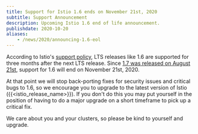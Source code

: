 ```yaml
---
title: Support for Istio 1.6 ends on November 21st, 2020
subtitle: Support Announcement
description: Upcoming Istio 1.6 end of life announcement.
publishdate: 2020-10-20
aliases:
    - /news/2020/announcing-1.6-eol
---
```


According to Istio's [support policy](/pt-br/docs/releases/supported-releases#supported-releases/), LTS releases like 1.6 are supported for three months after the next LTS release. Since [1.7 was released on August 21st](/pt-br/news/releases/1.7.x/announcing-1.7/), support for 1.6 will end on November 21st, 2020.

At that point we will stop back-porting fixes for security issues and critical bugs to 1.6, so we encourage you to upgrade to the latest version of Istio ({{<istio_release_name>}}).  If you don't do this you may put yourself in the position of having to do a major upgrade on a short timeframe to pick up a critical fix.

We care about you and your clusters, so please be kind to yourself and upgrade.
